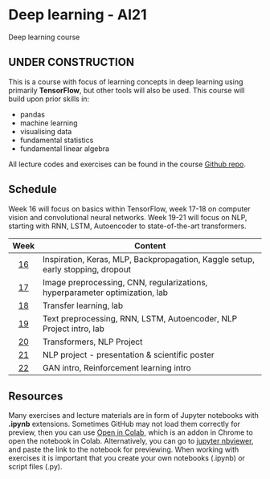 # Deep learning - AI21

Deep learning course

## UNDER CONSTRUCTION

This is a course with focus of learning concepts in deep learning using primarily **TensorFlow**, but other tools will also be used. This course will build upon prior skills in:

- pandas
- machine learning
- visualising data
- fundamental statistics
- fundamental linear algebra

All lecture codes and exercises can be found in the course [Github repo][ghr].

[ghr]: https://github.com/kokchun/Deep-learning-AI21

## Schedule

Week 16 will focus on basics within TensorFlow, week 17-18 on computer vision and convolutional neural networks. Week 19-21 will focus on NLP, starting with RNN, LSTM, Autoencoder to state-of-the-art transformers.

|   Week   | Content                                                                         |
| :------: | ------------------------------------------------------------------------------- |
| [16][w1] | Inspiration, Keras, MLP, Backpropagation, Kaggle setup, early stopping, dropout |
| [17][w2] | Image preprocessing, CNN, regularizations, hyperparameter optimization, lab     |
| [18][w3] | Transfer learning, lab                                                          |
| [19][w4] | Text preprocessing, RNN, LSTM, Autoencoder, NLP Project intro, lab              |
| [20][w5] | Transformers, NLP Project                                                       |
| [21][w6] | NLP project - presentation & scientific poster                                  |
| [22][w7] | GAN intro, Reinforcement learning intro                                         |

[w1]: https://github.com/kokchun/Deep-learning-AI21/blob/main/Resources/week1.md
[w2]: https://github.com/kokchun/Deep-learning-AI21/blob/main/Resources/week2.md
[w3]: https://github.com/kokchun/Deep-learning-AI21/blob/main/Resources/week3.md
[w4]: https://github.com/kokchun/Deep-learning-AI21/blob/main/Resources/week4.md
[w5]: https://github.com/kokchun/Deep-learning-AI21/blob/main/Resources/week5.md
[w6]: https://github.com/kokchun/Deep-learning-AI21/blob/main/Resources/week6.md
[w7]: https://github.com/kokchun/Deep-learning-AI21/blob/main/Resources/week7.md

## Resources

Many exercises and lecture materials are in form of Jupyter notebooks with **.ipynb** extensions. Sometimes GitHub may not load them correctly for preview, then you can use [Open in Colab][colab_addon], which is an addon in Chrome to open the notebook in Colab. Alternatively, you can go to [jupyter nbviewer][nbviewer], and paste the link to the notebook for previewing. When working with exercises it is important that you create your own notebooks (.ipynb) or script files (.py).

[nbviewer]: https://nbviewer.jupyter.org/
[colab_addon]: https://chrome.google.com/webstore/detail/open-in-colab/iogfkhleblhcpcekbiedikdehleodpjo?hl=sv

